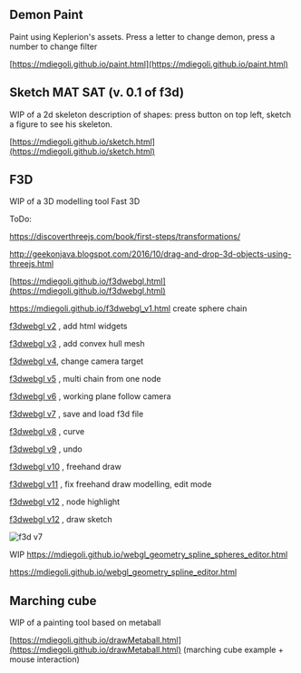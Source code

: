 ## Demon Paint

Paint using Keplerion's assets. Press a letter to change demon, press a number to change filter

[https://mdiegoli.github.io/paint.html](https://mdiegoli.github.io/paint.html)


## Sketch MAT SAT (v. 0.1 of f3d)

WIP of a 2d skeleton description of shapes: press button on top left, sketch a figure to see his skeleton.

[https://mdiegoli.github.io/sketch.html](https://mdiegoli.github.io/sketch.html)


## F3D

WIP of a 3D modelling tool Fast 3D

ToDo: 

https://discoverthreejs.com/book/first-steps/transformations/ 

http://geekonjava.blogspot.com/2016/10/drag-and-drop-3d-objects-using-threejs.html



[https://mdiegoli.github.io/f3dwebgl.html](https://mdiegoli.github.io/f3dwebgl.html)

https://mdiegoli.github.io/f3dwebgl_v1.html create sphere chain

[f3dwebgl v2](https://mdiegoli.github.io/f3dwebgl_v2.html) , add html widgets

[f3dwebgl v3](https://mdiegoli.github.io/f3dwebgl_v3.html) , add convex hull mesh

[f3dwebgl v4](https://mdiegoli.github.io/f3dwebgl_v4.html), change camera target

[f3dwebgl v5](https://mdiegoli.github.io/f3dwebgl_v5.html) , multi chain from one node

[f3dwebgl v6](https://mdiegoli.github.io/f3dwebgl_v6.html) , working plane follow camera

[f3dwebgl v7](https://mdiegoli.github.io/f3dwebgl_v7.html) , save and load f3d file

[f3dwebgl v8](https://mdiegoli.github.io/f3dwebgl_v8.html) , curve

[f3dwebgl v9](https://mdiegoli.github.io/f3dwebgl_v9.html) , undo

[f3dwebgl v10](https://mdiegoli.github.io/f3dwebgl_v10.html) , freehand draw

[f3dwebgl v11](https://mdiegoli.github.io/f3dwebgl_v11.html) , fix freehand draw modelling, edit mode

[f3dwebgl v12](https://mdiegoli.github.io/f3dwebgl_v12.html) , node highlight

[f3dwebgl v12](https://mdiegoli.github.io/f3dwebgl_v13.html) , draw sketch

![f3d v7](https://mdiegoli.github.io/images/f3dv7.png)

WIP https://mdiegoli.github.io/webgl_geometry_spline_spheres_editor.html

https://mdiegoli.github.io/webgl_geometry_spline_editor.html

## Marching cube

WIP of a painting tool based on metaball

[https://mdiegoli.github.io/drawMetaball.html](https://mdiegoli.github.io/drawMetaball.html) (marching cube example + mouse interaction)

